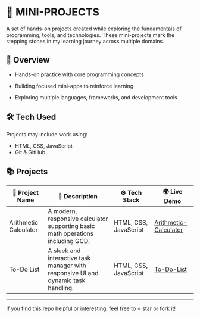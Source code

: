 # 🚧 MINI-PROJECTS

A set of hands-on projects created while exploring the fundamentals of programming, tools, and technologies. These mini-projects mark the stepping stones in my learning journey across multiple domains.

## 🎯 Overview

- Hands-on practice with core programming concepts

- Building focused mini-apps to reinforce learning

- Exploring multiple languages, frameworks, and development tools

  

##  🛠️  Tech Used

Projects may include work using:

- HTML, CSS, JavaScript  
- Git & GitHub  

##  📚  Projects

| 📌 **Project Name**         | 📝 **Description**                                                                 | ⚙️ **Tech Stack**         | 🌍 **Live Demo**                                                |
|----------------------------|-----------------------------------------------------------------------------------|---------------------------|-----------------------------------------------------------------|
| Arithmetic Calculator      | A modern, responsive calculator supporting basic math operations including GCD. | HTML, CSS, JavaScript     | [Arithmetic-Calculator](https://arithmeticcalculator.vercel.app/)          |
| To-Do List                 | A sleek and interactive task manager with responsive UI and dynamic task handling. | HTML, CSS, JavaScript     | [To-Do-List](https://wonderful-tarsier-c79011.netlify.app/)            |



---

If you find this repo helpful or interesting, feel free to ⭐️ star or fork it!
